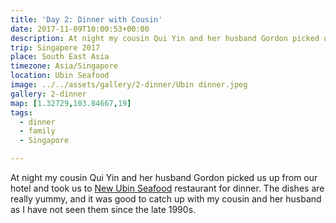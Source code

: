 ```yaml
---
title: 'Day 2: Dinner with Cousin'
date: 2017-11-09T10:00:53+00:00
description: At night my cousin Qui Yin and her husband Gordon picked us up from our hotel and took us to New Ubin Seafood restaurant for dinner.
trip: Singapore 2017
place: South East Asia
timezone: Asia/Singapore
location: Ubin Seafood
image: ../../assets/gallery/2-dinner/Ubin dinner.jpeg
gallery: 2-dinner
map: [1.32729,103.84667,19]
tags:
  - dinner
  - family
  - Singapore

---
```

At night my cousin Qui Yin and her husband Gordon picked us up from our hotel and took us to [New Ubin Seafood][1] restaurant for dinner. The dishes are really yummy, and it was good to catch up with my cousin and her husband as I have not seen them since the late 1990s.

 [1]: https://ubinseafood.com